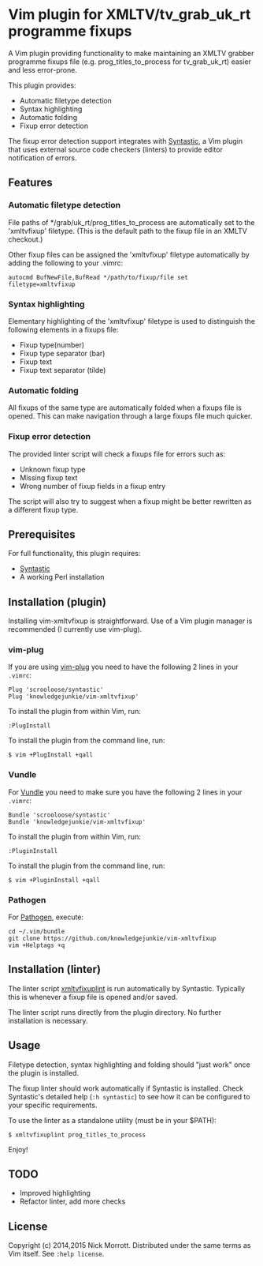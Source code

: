 # Vim plugin for XMLTV/tv\_grab\_uk\_rt programme fixups

A Vim plugin providing functionality to make maintaining an XMLTV grabber
programme fixups file (e.g. prog\_titles\_to\_process for tv\_grab\_uk\_rt)
easier and less error-prone.

This plugin provides:

* Automatic filetype detection
* Syntax highlighting
* Automatic folding
* Fixup error detection

The fixup error detection support integrates with [Syntastic][syntastic],
a Vim plugin that uses external source code checkers (linters) to provide
editor notification of errors.


## Features

### Automatic filetype detection

File paths of \*/grab/uk\_rt/prog\_titles\_to\_process are automatically
set to the 'xmltvfixup' filetype. (This is the default path to the fixup
file in an XMLTV checkout.)

Other fixup files can be assigned the 'xmltvfixup' filetype automatically by adding
the following to your .vimrc:

    autocmd BufNewFile,BufRead */path/to/fixup/file set filetype=xmltvfixup

### Syntax highlighting

Elementary highlighting of the 'xmltvfixup' filetype is used to distinguish the
following elements in a fixups file:

* Fixup type(number)
* Fixup type separator (bar)
* Fixup text
* Fixup text separator (tilde)

### Automatic folding

All fixups of the same type are automatically folded when a fixups file is
opened. This can make navigation through a large fixups file much quicker.

### Fixup error detection

The provided linter script will check a fixups file for errors such as:

* Unknown fixup type
* Missing fixup text
* Wrong number of fixup fields in a fixup entry

The script will also try to suggest when a fixup might be better rewritten
as a different fixup type.


## Prerequisites

For full functionality, this plugin requires:

* [Syntastic][syntastic]
* A working Perl installation


## Installation (plugin)

Installing vim-xmltvfixup is straightforward. Use of a Vim plugin manager is
recommended (I currently use vim-plug).

### vim-plug

If you are using [vim-plug][vim-plug] you need to have the following 2 lines
in your `.vimrc`:

    Plug 'scrooloose/syntastic'
    Plug 'knowledgejunkie/vim-xmltvfixup'

To install the plugin from within Vim, run:

    :PlugInstall

To install the plugin from the command line, run:

    $ vim +PlugInstall +qall

### Vundle

For [Vundle][vundle] you need to make sure you have the following 2 lines in
your `.vimrc`:

    Bundle 'scrooloose/syntastic'
    Bundle 'knowledgejunkie/vim-xmltvfixup'

To install the plugin from within Vim, run:

    :PluginInstall

To install the plugin from the command line, run:

    $ vim +PluginInstall +qall

### Pathogen

For [Pathogen][pathogen], execute:

    cd ~/.vim/bundle
    git clone https://github.com/knowledgejunkie/vim-xmltvfixup
    vim +Helptags +q


## Installation (linter)

The linter script [xmltvfixuplint][xmltvfixuplint] is run automatically by
Syntastic. Typically this is whenever a fixup file is opened and/or saved.

The linter script runs directly from the plugin directory. No further
installation is necessary.


## Usage

Filetype detection, syntax highlighting and folding should "just work" once
the plugin is installed.

The fixup linter should work automatically if Syntastic is installed. Check
Syntastic's detailed help (`:h syntastic`) to see how it can be configured
to your specific requirements.

To use the linter as a standalone utility (must be in your $PATH):

    $ xmltvfixuplint prog_titles_to_process

Enjoy!


## TODO

* Improved highlighting
* Refactor linter, add more checks


## License

Copyright (c) 2014,2015 Nick Morrott. Distributed under the same terms as Vim itself. See `:help license`.

[vim-plug]: https://github.com/junegunn/vim-plug
[vundle]: https://github.com/gmarik/Vundle.vim
[pathogen]: https://github.com/tpope/vim-pathogen
[syntastic]: https://github.com/scrooloose/syntastic
[zsh]: http://www.zsh.org
[prezto]: https://github.com/sorin-ionescu/prezto
[xmltvfixuplint]: https://github.com/knowledgejunkie/vim-xmltvfixup/blob/master/syntax_checkers/xmltvfixup/xmltvfixuplint
